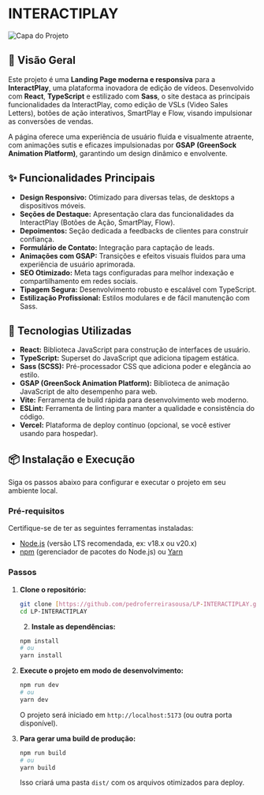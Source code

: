# INTERACTIPLAY

![Capa do Projeto](/readmelmage.png) 

## 🌟 Visão Geral

Este projeto é uma **Landing Page moderna e responsiva** para a **InteractPlay**, uma plataforma inovadora de edição de vídeos. Desenvolvido com **React**, **TypeScript** e estilizado com **Sass**, o site destaca as principais funcionalidades da InteractPlay, como edição de VSLs (Video Sales Letters), botões de ação interativos, SmartPlay e Flow, visando impulsionar as conversões de vendas.

A página oferece uma experiência de usuário fluida e visualmente atraente, com animações sutis e eficazes impulsionadas por **GSAP (GreenSock Animation Platform)**, garantindo um design dinâmico e envolvente.

## ✨ Funcionalidades Principais

* **Design Responsivo:** Otimizado para diversas telas, de desktops a dispositivos móveis.
* **Seções de Destaque:** Apresentação clara das funcionalidades da InteractPlay (Botões de Ação, SmartPlay, Flow).
* **Depoimentos:** Seção dedicada a feedbacks de clientes para construir confiança.
* **Formulário de Contato:** Integração para captação de leads.
* **Animações com GSAP:** Transições e efeitos visuais fluidos para uma experiência de usuário aprimorada.
* **SEO Otimizado:** Meta tags configuradas para melhor indexação e compartilhamento em redes sociais.
* **Tipagem Segura:** Desenvolvimento robusto e escalável com TypeScript.
* **Estilização Profissional:** Estilos modulares e de fácil manutenção com Sass.

## 🚀 Tecnologias Utilizadas

* **React:** Biblioteca JavaScript para construção de interfaces de usuário.
* **TypeScript:** Superset do JavaScript que adiciona tipagem estática.
* **Sass (SCSS):** Pré-processador CSS que adiciona poder e elegância ao estilo.
* **GSAP (GreenSock Animation Platform):** Biblioteca de animação JavaScript de alto desempenho para web.
* **Vite:** Ferramenta de build rápida para desenvolvimento web moderno.
* **ESLint:** Ferramenta de linting para manter a qualidade e consistência do código.
* **Vercel:** Plataforma de deploy contínuo (opcional, se você estiver usando para hospedar).

## 📦 Instalação e Execução

Siga os passos abaixo para configurar e executar o projeto em seu ambiente local.

### **Pré-requisitos**

Certifique-se de ter as seguintes ferramentas instaladas:

* [Node.js](https://nodejs.org/en/) (versão LTS recomendada, ex: v18.x ou v20.x)
* [npm](https://www.npmjs.com/) (gerenciador de pacotes do Node.js) ou [Yarn](https://yarnpkg.com/)

### **Passos**

1.  **Clone o repositório:**
    ```bash
    git clone [https://github.com/pedroferreirasousa/LP-INTERACTIPLAY.git](https://github.com/pedroferreirasousa/LP-INTERACTIPLAY.git)
    cd LP-INTERACTIPLAY
    ```
    2.  **Instale as dependências:**
    ```bash
    npm install
    # ou
    yarn install
    ```

3.  **Execute o projeto em modo de desenvolvimento:**
    ```bash
    npm run dev
    # ou
    yarn dev
    ```
    O projeto será iniciado em `http://localhost:5173` (ou outra porta disponível).

4.  **Para gerar uma build de produção:**
    ```bash
    npm run build
    # ou
    yarn build
    ```
    Isso criará uma pasta `dist/` com os arquivos otimizados para deploy.
